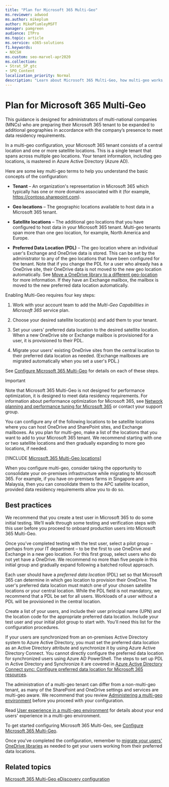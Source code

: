 ```yaml
---
title: "Plan for Microsoft 365 Multi-Geo"
ms.reviewer: adwood
ms.author: mikeplum
author: MikePlumleyMSFT
manager: pamgreen
audience: ITPro
ms.topic: article
ms.service: o365-solutions
f1.keywords:
- NOCSH
ms.custom: seo-marvel-apr2020 
ms.collection: 
- Strat_SP_gtc
- SPO_Content
localization_priority: Normal
description: "Learn about Microsoft 365 Multi-Geo, how multi-geo works, and what geo-locations are available for data storage."
---
```


# Plan for Microsoft 365 Multi-Geo

This guidance is designed for administrators of multi-national companies (MNCs) who are preparing their Microsoft 365 tenant to be expanded to additional geographies in accordance with the company’s presence to meet data residency requirements.

In a multi-geo configuration, your Microsoft 365 tenant consists of a central location and one or more satellite locations. This is a single tenant that spans across multiple geo locations. Your tenant information, including geo locations, is mastered in Azure Active Directory (Azure AD).

Here are some key multi-geo terms to help you understand the basic concepts of the configuration:

-   **Tenant** – An organization's representation in Microsoft 365 which typically has one or more domains associated with it (for example, https://contoso.sharepoint.com). 

-   **Geo locations** – The geographic locations available to host data in a Microsoft 365 tenant.

-   **Satellite locations** – The additional geo locations that you have configured to host data in your Microsoft 365 tenant. Multi-geo tenants span more than one geo location, for example, North America and Europe.

-   **Preferred Data Location (PDL)** – The geo location where an individual user's Exchange and OneDrive data is stored. This can be set by the administrator to any of the geo locations that have been configured for the tenant. Note that if you change the PDL for a user who already has a OneDrive site, their OneDrive data is not moved to the new geo location automatically. See [Move a OneDrive library to a different geo-location](move-onedrive-between-geo-locations.md) for more information. If they have an Exchange mailbox, the mailbox is moved to the new preferred data location automatically.

Enabling Multi-Geo requires four key steps:

1.  Work with your account team to add the _Multi-Geo Capabilities in Microsoft 365_ service plan.

2.  Choose your desired satellite location(s) and add them to your tenant.

3.  Set your users' preferred data location to the desired satellite location. When a new OneDrive site or Exchange mailbox is provisioned for a user, it is provisioned to their PDL.

4.  Migrate your users' existing OneDrive sites from the central location to their preferred data location as needed. (Exchange mailboxes are migrated automatically when you set a user's PDL.)

See [Configure Microsoft 365 Multi-Geo](multi-geo-tenant-configuration.md) for details on each of these steps.

> [!IMPORTANT]
> Note that Microsoft 365 Multi-Geo is not designed for performance optimization, it is designed to meet data residency requirements. For information about performance optimization for Microsoft 365, see [Network planning and performance tuning for Microsoft 365](https://support.office.com/article/e5f1228c-da3c-4654-bf16-d163daee8848) or contact your support group.

You can configure any of the following locations to be satellite locations where you can host OneDrive and SharePoint sites, and Exchange mailboxes. As you plan for multi-geo, make a list of the locations that you want to add to your Microsoft 365 tenant. We recommend starting with one or two satellite locations and then gradually expanding to more geo locations, if needed.

[!INCLUDE [Microsoft 365 Multi-Geo locations](../includes/microsoft-365-multi-geo-locations.md)]

When you configure multi-geo, consider taking the opportunity to consolidate your on-premises infrastructure while migrating to Microsoft 365. For example, if you have on-premises farms in Singapore and Malaysia, then you can consolidate them to the APC satellite location, provided data residency requirements allow you to do so.

## Best practices

We recommend that you create a test user in Microsoft 365 to do some initial testing. We’ll walk through some testing and verification steps with this user before you proceed to onboard production users into Microsoft 365 Multi-Geo.

Once you’ve completed testing with the test user, select a pilot group – perhaps from your IT department – to be the first to use OneDrive and Exchange in a new geo location. For this first group, select users who do not yet have a OneDrive. We recommend no more than five people in this initial group and gradually expand following a batched rollout approach.

Each user should have a *preferred data location* (PDL) set so that Microsoft 365 can determine in which geo location to provision their OneDrive. The user's preferred data location must match one of your chosen satellite locations or your central location. While the PDL field is not mandatory, we recommend that a PDL be set for all users. Workloads of a user without a PDL will be provisioned in the central location.

Create a list of your users, and include their user principal name (UPN) and the location code for the appropriate preferred data location. Include your test user and your initial pilot group to start with. You'll need this list for the configuration procedures.

If your users are synchronized from an on-premises Active Directory system to Azure Active Directory, you must set the preferred data location as an Active Directory attribute and synchronize it by using Azure Active Directory Connect. You cannot directly configure the preferred data location for synchronized users using Azure AD PowerShell. The steps to set up PDL in Active Directory and Synchronize it are covered in [Azure Active Directory Connect sync: Configure preferred data location for Microsoft 365 resources](/azure/active-directory/connect/active-directory-aadconnectsync-feature-preferreddatalocation).

The administration of a multi-geo tenant can differ from a non-multi-geo tenant, as many of the SharePoint and OneDrive settings and services are multi-geo aware. We recommend that you review [Administering a multi-geo environment](administering-a-multi-geo-environment.md) before you proceed with your configuration.

Read [User experience in a multi-geo environment](multi-geo-user-experience.md) for details about your end users' experience in a multi-geo environment.

To get started configuring Microsoft 365 Multi-Geo, see [Configure Microsoft 365 Multi-Geo](multi-geo-tenant-configuration.md).

Once you've completed the configuration, remember to [migrate your users' OneDrive libraries](move-onedrive-between-geo-locations.md) as needed to get your users working from their preferred data locations.

## Related topics

[Microsoft 365 Multi-Geo eDiscovery configuration](./multi-geo-ediscovery-configuration.md)
